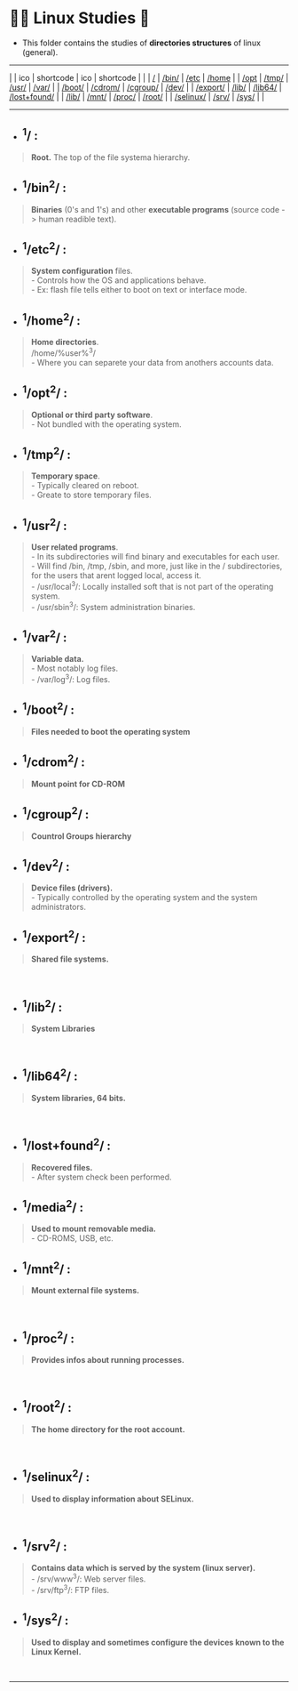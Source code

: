 # :student: Linux Studies :penguin:
* This folder contains the studies of **directories structures** of linux (general).

***

| | ico | shortcode | ico | shortcode | |
| [/](#1) | [/bin/](#1bin2) | [/etc]() | [/home]() |
| [/opt]() | [/tmp/]() | [/usr/]() | [/var/]() |
| [/boot/]() | [/cdrom/]() | [/cgroup/]() | [/dev/]() |
| [/export/]() | [/lib/]() | [/lib64/]() | [/lost+found/]() |
| [/lib/]() | [/mnt/]() | [/proc/]() | [/root/]() |
| [/selinux/]() | [/srv/]() | [/sys/]() | []() |


***

* ## <sup>1</sup>/ :
> **Root.**
> The top of the file systema hierarchy.

* ## <sup>1</sup>/bin<sup>2</sup>/ :
> **Binaries** (0's and 1's) and other
>**executable programs** (source code -> human readible text).

* ## <sup>1</sup>/etc<sup>2</sup>/ :
> **System configuration** files. <br>- Controls how the OS and applications behave. <br>- Ex: flash file tells either to boot on text or interface mode.

* ## <sup>1</sup>/home<sup>2</sup>/ : 
> **Home directories**.
<br> /home/%user%<sup>3</sup>/
<br>- Where you can separete your data from anothers accounts data.

* ## <sup>1</sup>/opt<sup>2</sup>/ :
> **Optional or third party software**.
<br>- Not bundled with the operating system.

* ## <sup>1</sup>/tmp<sup>2</sup>/ :
> **Temporary space**.
<br>- Typically cleared on reboot.
<br>- Greate to store temporary files.

* ## <sup>1</sup>/usr<sup>2</sup>/ :
> **User related programs**.
<br>- In its subdirectories will find binary and executables for each user.
<br>- Will find /bin, /tmp, /sbin, and more, just like in the / subdirectories, for the users that arent logged local, access it.
<br>- /usr/local<sup>3</sup>/: Locally installed soft that is not part of the operating system.
<br>- /usr/sbin<sup>3</sup>/: System administration binaries.

* ## <sup>1</sup>/var<sup>2</sup>/ :
> **Variable data.**
<br>- Most notably log files.
<br>- /var/log<sup>3</sup>/: Log files.

*  ## <sup>1</sup>/boot<sup>2</sup>/ :
> **Files needed to boot the operating system**

*  ## <sup>1</sup>/cdrom<sup>2</sup>/ :
> **Mount point for CD-ROM**

*  ## <sup>1</sup>/cgroup<sup>2</sup>/ :
> **Countrol Groups hierarchy**

*  ## <sup>1</sup>/dev<sup>2</sup>/ :
> **Device files (drivers).**
<br>- Typically controlled by the operating system and the system administrators.


*  ## <sup>1</sup>/export<sup>2</sup>/ :
> **Shared file systems.**
<br>

*  ## <sup>1</sup>/lib<sup>2</sup>/ :
> **System Libraries**
<br>

*  ## <sup>1</sup>/lib64<sup>2</sup>/ :
> **System libraries, 64 bits.**
<br>

*  ## <sup>1</sup>/lost+found<sup>2</sup>/ :
> **Recovered files.**
<br>- After system check been performed.

*  ## <sup>1</sup>/media<sup>2</sup>/ :
> **Used to mount removable media.**
<br>- CD-ROMS, USB, etc.

*  ## <sup>1</sup>/mnt<sup>2</sup>/ :
> **Mount external file systems.**
<br>

*  ## <sup>1</sup>/proc<sup>2</sup>/ :
> **Provides infos about running processes.**
<br>

*  ## <sup>1</sup>/root<sup>2</sup>/ :
> **The home directory for the root account.**
<br>

*  ## <sup>1</sup>/selinux<sup>2</sup>/ :
> **Used to display information about SELinux.**
<br>

*  ## <sup>1</sup>/srv<sup>2</sup>/ :
> **Contains data which is served by the system (linux server).**
<br>- /srv/www<sup>3</sup>/: Web server files.
<br>- /srv/ftp<sup>3</sup>/: FTP files.

*  ## <sup>1</sup>/sys<sup>2</sup>/ :
> **Used to display and sometimes configure the devices known to the Linux Kernel.**
<br>

***

